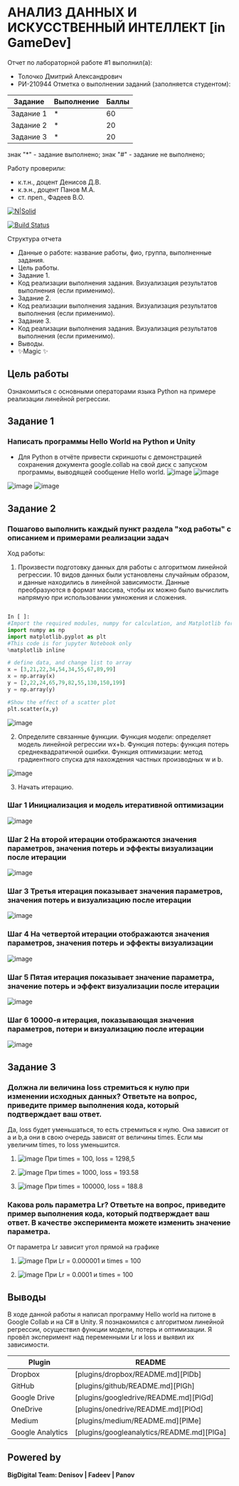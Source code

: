 # АНАЛИЗ ДАННЫХ И ИСКУССТВЕННЫЙ ИНТЕЛЛЕКТ [in GameDev]
Отчет по лабораторной работе #1 выполнил(а):
- Толочко Дмитрий Александрович
- РИ-210944
Отметка о выполнении заданий (заполняется студентом):

| Задание | Выполнение | Баллы |
| ------ | ------ | ------ |
| Задание 1 | * | 60 |
| Задание 2 | * | 20 |
| Задание 3 | * | 20 |

знак "*" - задание выполнено; знак "#" - задание не выполнено;

Работу проверили:
- к.т.н., доцент Денисов Д.В.
- к.э.н., доцент Панов М.А.
- ст. преп., Фадеев В.О.

[![N|Solid](https://cldup.com/dTxpPi9lDf.thumb.png)](https://nodesource.com/products/nsolid)

[![Build Status](https://travis-ci.org/joemccann/dillinger.svg?branch=master)](https://travis-ci.org/joemccann/dillinger)

Структура отчета

- Данные о работе: название работы, фио, группа, выполненные задания.
- Цель работы.
- Задание 1.
- Код реализации выполнения задания. Визуализация результатов выполнения (если применимо).
- Задание 2.
- Код реализации выполнения задания. Визуализация результатов выполнения (если применимо).
- Задание 3.
- Код реализации выполнения задания. Визуализация результатов выполнения (если применимо).
- Выводы.
- ✨Magic ✨

## Цель работы
Ознакомиться с основными операторами языка Python на примере реализации линейной регрессии.

## Задание 1
### Написать программы Hello World на Python и Unity
- Для Python в отчёте привести скриншоты с демонстрацией сохранения документа google.collab на свой диск с запуском программы, выводящей сообщение Hello world.
![image](https://user-images.githubusercontent.com/100460661/192241133-1268a5e3-5f17-4c1c-8e2c-d861d4d667df.png)
![image](https://user-images.githubusercontent.com/100460661/192241208-994970c6-1190-4ae8-a91c-4cc8977c3a75.png)

![image](https://user-images.githubusercontent.com/100460661/192250872-906bf264-f4c8-464f-b192-731d6e1764aa.png)
![image](https://user-images.githubusercontent.com/100460661/192250942-43023940-bc4f-4a16-b459-87e7d93a4e3e.png)


## Задание 2
### Пошагово выполнить каждый пункт раздела "ход работы" с описанием и примерами реализации задач
Ход работы:
1) Произвести подготовку данных для работы с алгоритмом линейной регрессии. 10 видов данных были установлены случайным образом, и данные находились в линейной зависимости. Данные преобразуются в формат массива, чтобы их можно было вычислить напрямую при использовании умножения и сложения.

```py

In [ ]:
#Import the required modules, numpy for calculation, and Matplotlib for drawing
import numpy as np
import matplotlib.pyplot as plt
#This code is for jupyter Notebook only
%matplotlib inline

# define data, and change list to array
x = [3,21,22,34,54,34,55,67,89,99]
x = np.array(x)
y = [2,22,24,65,79,82,55,130,150,199]
y = np.array(y)

#Show the effect of a scatter plot
plt.scatter(x,y)

```

![image](https://user-images.githubusercontent.com/100460661/192266360-56f2f840-c419-4401-a103-32595ee164e8.png)


2) Определите связанные функции. Функция модели: определяет модель линейной регрессии wx+b. Функция потерь: функция потерь среднеквадратичной ошибки. Функция оптимизации: метод градиентного спуска для нахождения частных производных w и b.

![image](https://user-images.githubusercontent.com/100460661/192269147-205f060e-63fc-4a80-826b-5e5c4992b369.png)

3) Начать итерацию.
### Шаг 1 Инициализация и модель итеративной оптимизации

![image](https://user-images.githubusercontent.com/100460661/192276821-c1756b55-a0d2-4a22-8def-bb17113e4a86.png)

### Шаг 2 На второй итерации отображаются значения параметров, значения потерь и эффекты визуализации после итерации

![image](https://user-images.githubusercontent.com/100460661/192276987-d43c4408-5d0e-45bf-a3bc-1a39125b1880.png)

### Шаг 3 Третья итерация показывает значения параметров, значения потерь и визуализацию после итерации

![image](https://user-images.githubusercontent.com/100460661/192277144-c9d3be83-591d-4224-9465-f44a990c55dc.png)

### Шаг 4 На четвертой итерации отображаются значения параметров, значения потерь и эффекты визуализации

![image](https://user-images.githubusercontent.com/100460661/192277197-4c2664ab-2136-4e06-820b-ff7f8f779996.png)

### Шаг 5 Пятая итерация показывает значение параметра, значение потерь и эффект визуализации после итерации

![image](https://user-images.githubusercontent.com/100460661/192277273-0c592663-2dd2-40c5-8b63-cf01402f3555.png)

### Шаг 6 10000-я итерация, показывающая значения параметров, потери и визуализацию после итерации

![image](https://user-images.githubusercontent.com/100460661/192277337-fb3d2673-f4cb-49af-b992-6111b7c048eb.png)

## Задание 3
### Должна ли величина loss стремиться к нулю при изменении исходных данных? Ответьте на вопрос, приведите пример выполнения кода, который подтверждает ваш ответ.

Да, loss будет уменьшаться, то есть стремиться к нулю. Она зависит от a и b,а они в свою очередь зависят от величины times. Если мы увеличим times, то loss уменьшится.

1) ![image](https://user-images.githubusercontent.com/100460661/192295499-1c89efff-64e4-4079-ad7b-f55f0c408093.png)
При times = 100, loss = 1298,5

2) ![image](https://user-images.githubusercontent.com/100460661/192295835-86a9316a-ad9f-4df1-b0ae-1f203c2dac92.png)
При times = 1000, loss = 193.58

3) ![image](https://user-images.githubusercontent.com/100460661/192296070-05e41a8a-175f-47ca-95a1-468ccc0f064f.png)
При times = 100000, loss = 188.8

### Какова роль параметра Lr? Ответьте на вопрос, приведите пример выполнения кода, который подтверждает ваш ответ. В качестве эксперимента можете изменить значение параметра.

От параметра Lr зависит угол прямой на графике

1) ![image](https://user-images.githubusercontent.com/100460661/192300176-ef6f4b05-4ef8-46a2-8f90-11c780221593.png)
При Lr = 0.000001 и times = 100

2) ![image](https://user-images.githubusercontent.com/100460661/192300512-3c58ac9a-73ec-453e-b13f-c468f4db9231.png)
При Lr = 0.0001 и times = 100

## Выводы

В ходе данной работы я написал программу Hello world на питоне в Google Collab и на C# в Unity. Я познакомился с алгоритмом линейной регрессии, осуществил функции модели, потерь и оптимизации. Я провёл эксперимент над переменными Lr и loss и выявил их зависимости.

| Plugin | README |
| ------ | ------ |
| Dropbox | [plugins/dropbox/README.md][PlDb] |
| GitHub | [plugins/github/README.md][PlGh] |
| Google Drive | [plugins/googledrive/README.md][PlGd] |
| OneDrive | [plugins/onedrive/README.md][PlOd] |
| Medium | [plugins/medium/README.md][PlMe] |
| Google Analytics | [plugins/googleanalytics/README.md][PlGa] |

## Powered by

**BigDigital Team: Denisov | Fadeev | Panov**
